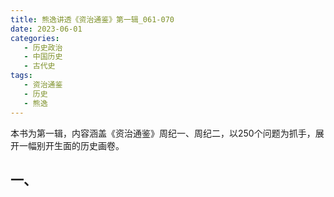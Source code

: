 ```yaml
---
title: 熊逸讲透《资治通鉴》第一辑_061-070
date: 2023-06-01
categories:
   - 历史政治
   - 中国历史
   - 古代史
tags: 
   - 资治通鉴
   - 历史
   - 熊逸
---
```

本书为第一辑，内容涵盖《资治通鉴》周纪一、周纪二，以250个问题为抓手，展开一幅别开生面的历史画卷。
<!-- more -->

## 一、

